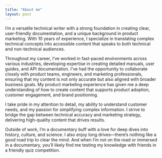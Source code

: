 ```yaml
---
title: "About me"
layout: post
---
```


I’m a versatile technical writer with a strong foundation in creating clear, user-friendly documentation, and a unique background in product marketing. With 10 years of experience, I specialize in translating complex technical concepts into accessible content that speaks to both technical and non-technical audiences.

Throughout my career, I’ve worked in fast-paced environments across various industries, developing expertise in creating detailed manuals, user guides, and API documentation. I’ve had the opportunity to collaborate closely with product teams, engineers, and marketing professionals, ensuring that my content is not only accurate but also aligned with broader business goals. My product marketing experience has given me a deep understanding of how to create content that supports product adoption, customer engagement, and brand positioning.

I take pride in my attention to detail, my ability to understand customer needs, and my passion for simplifying complex information. I strive to bridge the gap between technical accuracy and marketing strategy, delivering high-quality content that drives results.

Outside of work, I’m a documentary buff with a love for deep dives into history, culture, and science. I also enjoy long drives—there’s nothing like a good road trip to clear the mind. And when I’m not on the road or immersed in a documentary, you’ll likely find me testing my knowledge with friends in a friendly quiz competition.
